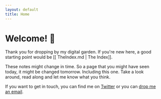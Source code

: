 ```yaml
---
layout: default
title: Home
---
```

# Welcome! 🌱
Thank you for dropping by my digital garden. If you're new here, a good starting point would be [[ TheIndex.md | The Index]].

These notes might change in time. So a page that you might have seen today, it might be changed tomorrow. Including this one. Take a look around, read along and let me know what you think.

If you want to get in touch, you can find me on [Twitter](https://www.twitter.com/danielvoicu) or you can [drop me an email](contact@danielvoicu.dev).